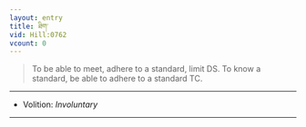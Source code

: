 ```yaml
---
layout: entry
title: ཐིག་
vid: Hill:0762
vcount: 0
---
```

> To be able to meet, adhere to a standard, limit DS\. To know a standard, be able to adhere to a standard TC\.

---
* Volition: _Involuntary_

---


